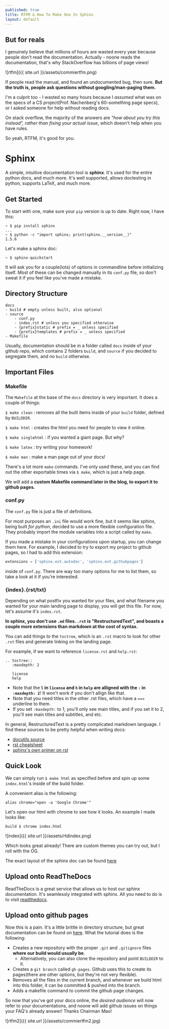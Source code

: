 ```yaml
---
published: true
title: RTFM & How To Make One In Sphinx 
layout: default
---
```


## But for reals

I genuinely believe that millions of hours are wasted every year because people don't read the documentation. Actually - noone reads the documentation, that's why StackOverflow has billions of page views!

![rtfm]({{ site.url }}/assets/commiertfm.png)

If people read the manual, and found an undocumented bug, then sure. **But the truth is, people ask questions without googling/man-paging them.** 

I'm a culprit too - I wasted so many hours because I _assumed_ what was on the specs of a CS project(Prof. Nachenberg's 60-something page specs), or I asked someone for help without reading docs. 

On stack overflow, the majority of the answers are _"how about you try this instead", rather than fixing your actual issue_, which doesn't help when you have rules.

So yeah, RTFM, it's good for you.

# Sphinx

A simple, intuitive documentation tool is **sphinx**. It's used for the entire python docs, and much more. It's well supported, allows doctesting in python, supports LaTeX, and much more.

## Get Started

To start with one, make sure your `pip` version is up to date. Right now, I have this:

```
~ $ pip install sphinx
...
~ $ python -c "import sphinx; print(sphinx.__version__)"     
1.5.6
```

Let's make a sphinx doc:

```
~ $ sphinx-quickstart
```

It will ask you for a couple(lots) of options in commandline before initializing itself. Most of these can be changed manually in its `conf.py` file, so don't sweat it if you feel like you've made a mistake.

## Directory Structure

```
docs
- build # empty unless built, also optional
- source
	- conf.py
	- index.rst # unless you specified otherwise
	- {prefix}static # prefix = _ unless specified
	- {prefix}templates # prefix = _ unless specified
- Makefile
```

Usually, documentation should be in a folder called `docs` inside of your github repo, which contains 2 folders `build`, and `source` if you decided to segregate them, and no `build` otherwise. 

## Important Files

### Makefile
The `Makefile` at the base of the `docs` directory is very important. It does a couple of things:

`$ make clean` : removes all the built items inside of your `build` folder, defined by `BUILDDIR`.

`$ make html` : creates the html you need for people to view it online.

`$ make singlehtml` : if you wanted a giant page. But why?

`$ make latex` : try writing your homework!

`$ make man` : make a man page out of your docs!

There's a lot more `make` commands. I've only used these, and you can find out the other exportable times via `$ make`, which is just a help page.

We will add a **custom Makefile command later in the blog, to export it to github pages.**

### conf.py
The `conf.py` file is just a file of definitions.

For most purposes an `.ini` file would work fine, but it seems like sphinx, being built _for python_, decided to use a more flexible configuration file. They probably import the module variables into a script called by `make`.

If you made a mistake in your configurations upon startup, you can change them here. For example, I decided to try to export my project to github pages, so I had to add this extension:

```python
extensions = ['sphinx.ext.autodoc', 'sphinx.ext.githubpages']
```

inside of `conf.py`. There are way too many options for me to list them, so take a look at it if you're interested.

### {index}.{rst/txt}
Depending on what postfix you wanted for your files, and what filename you wanted for your main landing page to display, you will get this file. For now, let's assume it's `index.rst`. 

**In sphinx, you don't use `.md` files. `.rst` is "RestructuredText", and boasts a couple more extensions than markdown at the cost of syntax.**

You can add  things to the `toctree`, which is an `.rst` macro to look for other `.rst` files and generate linking on the landing page. 

For example, if we want to reference `license.rst` and `help.rst`:

```
.. toctree::
   :maxdepth: 2

   license
   help
```

+ Note that the **`l` in `license` and `h` in `help` are alligned with the `:` in `:maxdepth: 2`**! It won't work if you don't allign like that.
+ Note that you need titles in the other .rst files, which have a `===` underline to them.
+ If you set `:maxdepth:` to 1, you'll only see main titles, and if you set it to 2, you'll see main titles and subtitles, and etc.

In general, RestructuredText is a pretty complicated markdown language. I find these sources to be pretty helpful when writing docs:

+ [docutils source](http://docutils.sourceforge.net/docs/user/rst/quickref.html)
+ [rst cheatsheet](https://github.com/ralsina/rst-cheatsheet/blob/master/rst-cheatsheet.rst)
+ [sphinx's own primer on rst](http://www.sphinx-doc.org/en/stable/rest.html)


## Quick Look

We can simply run `$ make html` as specified before and spin up some `index.html`'s inside of the build folder. 

A convenient alias is the following:
```
alias chrome="open -a 'Google Chrome'"
```

Let's open our html with chrome to see how it looks. An example I made looks like: 


```
build $ chrome index.html
```
![index]({{ site.url }}/assets/rtdindex.png)

Which looks great already! There are custom themes you can try out, but I roll with the OG.

The exact layout of the sphinx doc can be found [here](https://github.com/OneRaynyDay/RTD)

## Upload onto ReadTheDocs

ReadTheDocs is a great service that allows us to host our sphinx documentation. It's seamlessly integrated with sphinx. All you need to do is to visit [readthedocs](readthedocs.org).

## Upload onto github pages

Now this is a pain. It's a little brittle in directory structure, but great documentation can be found on [here](https://daler.github.io/sphinxdoc-test/includeme.html). What the tutorial does is the following:

+ Creates a new repository with the proper `.git` and `.gitignore` files **where our build would usually be**.
	+ Alternatively, you can also clone the repository and point `BUILDDIR` to it.
+ Creates a `git branch` called `gh-pages`. Github uses this to create its pages(there are other options, but they're not very flexible). 
+ Removes all the files in the current branch, and whenever we build html into this folder, it can be committed & pushed into the branch.
+ Adds a makefile command to commit the github page changes. 

So now that you've got your docs online, the _desired audience_ will now refer to your documentations, and noone will add github issues on things your FAQ's already answer! Thanks Chairman Mao!

![rtfm2]({{ site.url }}/assets/commiertfm2.jpg)
